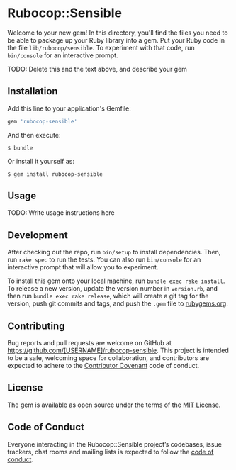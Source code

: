 # Rubocop::Sensible

Welcome to your new gem! In this directory, you'll find the files you need to be able to package up your Ruby library into a gem. Put your Ruby code in the file `lib/rubocop/sensible`. To experiment with that code, run `bin/console` for an interactive prompt.

TODO: Delete this and the text above, and describe your gem

## Installation

Add this line to your application's Gemfile:

```ruby
gem 'rubocop-sensible'
```

And then execute:

    $ bundle

Or install it yourself as:

    $ gem install rubocop-sensible

## Usage

TODO: Write usage instructions here

## Development

After checking out the repo, run `bin/setup` to install dependencies. Then, run `rake spec` to run the tests. You can also run `bin/console` for an interactive prompt that will allow you to experiment.

To install this gem onto your local machine, run `bundle exec rake install`. To release a new version, update the version number in `version.rb`, and then run `bundle exec rake release`, which will create a git tag for the version, push git commits and tags, and push the `.gem` file to [rubygems.org](https://rubygems.org).

## Contributing

Bug reports and pull requests are welcome on GitHub at https://github.com/[USERNAME]/rubocop-sensible. This project is intended to be a safe, welcoming space for collaboration, and contributors are expected to adhere to the [Contributor Covenant](http://contributor-covenant.org) code of conduct.

## License

The gem is available as open source under the terms of the [MIT License](https://opensource.org/licenses/MIT).

## Code of Conduct

Everyone interacting in the Rubocop::Sensible project’s codebases, issue trackers, chat rooms and mailing lists is expected to follow the [code of conduct](https://github.com/[USERNAME]/rubocop-sensible/blob/master/CODE_OF_CONDUCT.md).
